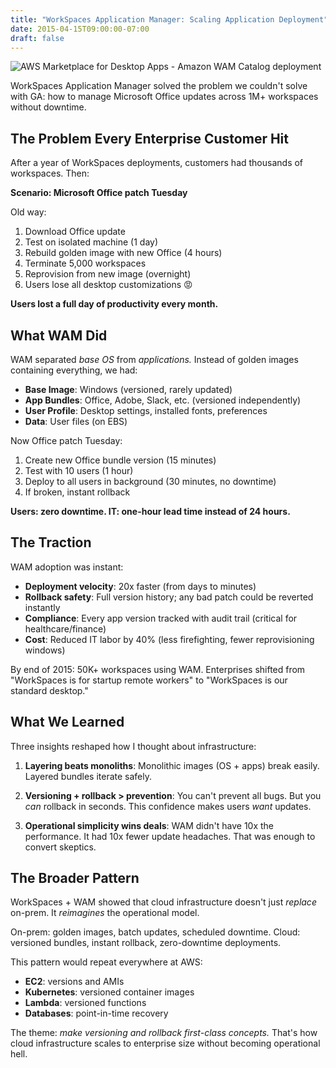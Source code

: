 ```yaml
---
title: "WorkSpaces Application Manager: Scaling Application Deployment"
date: 2015-04-15T09:00:00-07:00
draft: false
---
```


![AWS Marketplace for Desktop Apps - Amazon WAM Catalog deployment](/posts/amazon-workspaces-wam-2015/aws_workspaces.jpg)

WorkSpaces Application Manager solved the problem we couldn't solve with GA: how to manage Microsoft Office updates across 1M+ workspaces without downtime.

## The Problem Every Enterprise Customer Hit

After a year of WorkSpaces deployments, customers had thousands of workspaces. Then:

**Scenario: Microsoft Office patch Tuesday**

Old way:
1. Download Office update
2. Test on isolated machine (1 day)
3. Rebuild golden image with new Office (4 hours)
4. Terminate 5,000 workspaces
5. Reprovision from new image (overnight)
6. Users lose all desktop customizations 😡

**Users lost a full day of productivity every month.**

## What WAM Did

WAM separated *base OS* from *applications.* Instead of golden images containing everything, we had:

- **Base Image**: Windows (versioned, rarely updated)
- **App Bundles**: Office, Adobe, Slack, etc. (versioned independently)
- **User Profile**: Desktop settings, installed fonts, preferences
- **Data**: User files (on EBS)

Now Office patch Tuesday:
1. Create new Office bundle version (15 minutes)
2. Test with 10 users (1 hour)
3. Deploy to all users in background (30 minutes, no downtime)
4. If broken, instant rollback

**Users: zero downtime. IT: one-hour lead time instead of 24 hours.**

## The Traction

WAM adoption was instant:
- **Deployment velocity**: 20x faster (from days to minutes)
- **Rollback safety**: Full version history; any bad patch could be reverted instantly
- **Compliance**: Every app version tracked with audit trail (critical for healthcare/finance)
- **Cost**: Reduced IT labor by 40% (less firefighting, fewer reprovisioning windows)

By end of 2015: 50K+ workspaces using WAM. Enterprises shifted from "WorkSpaces is for startup remote workers" to "WorkSpaces is our standard desktop."

## What We Learned

Three insights reshaped how I thought about infrastructure:

1. **Layering beats monoliths**: Monolithic images (OS + apps) break easily. Layered bundles iterate safely.

2. **Versioning + rollback > prevention**: You can't prevent all bugs. But you *can* rollback in seconds. This confidence makes users *want* updates.

3. **Operational simplicity wins deals**: WAM didn't have 10x the performance. It had 10x fewer update headaches. That was enough to convert skeptics.

## The Broader Pattern

WorkSpaces + WAM showed that cloud infrastructure doesn't just *replace* on-prem. It *reimagines* the operational model.

On-prem: golden images, batch updates, scheduled downtime.
Cloud: versioned bundles, instant rollback, zero-downtime deployments.

This pattern would repeat everywhere at AWS:
- **EC2**: versions and AMIs
- **Kubernetes**: versioned container images
- **Lambda**: versioned functions
- **Databases**: point-in-time recovery

The theme: *make versioning and rollback first-class concepts.* That's how cloud infrastructure scales to enterprise size without becoming operational hell.

